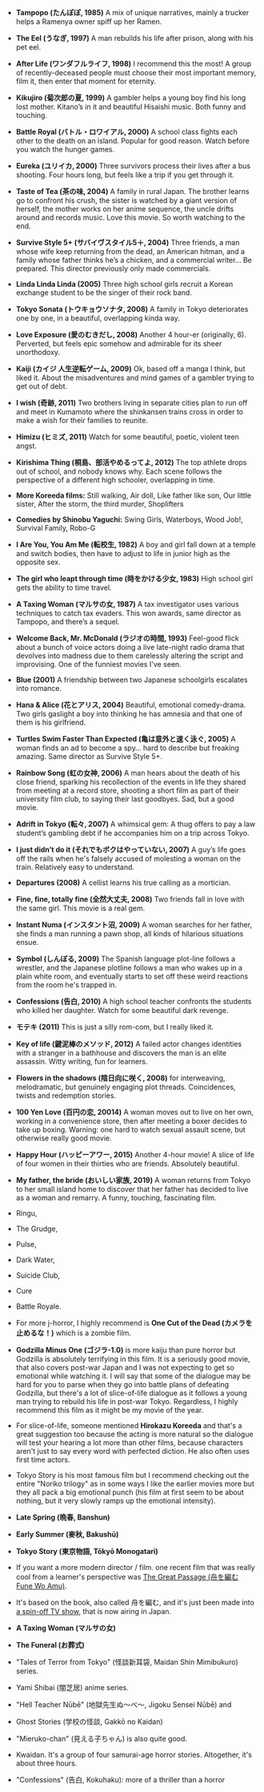 
- **Tampopo (たんぽぽ, 1985)** A mix of unique narratives, mainly a trucker helps a Ramenya owner spiff up her Ramen.
- **The Eel (うなぎ, 1997)** A man rebuilds his life after prison, along with his pet eel.
- **After Life (ワンダフルライフ, 1998)** I recommend this the most! A group of recently-deceased people must choose their most important memory, film it, then enter that moment for eternity.
- **Kikujiro (菊次郎の夏, 1999)** A gambler helps a young boy find his long lost mother. Kitano’s in it and beautiful Hisaishi music. Both funny and touching.
- **Battle Royal (バトル・ロワイアル, 2000)** A school class fights each other to the death on an island. Popular for good reason. Watch before you watch the hunger games.
- **Eureka (ユリイカ, 2000)** Three survivors process their lives after a bus shooting. Four hours long, but feels like a trip if you get through it.
- **Taste of Tea (茶の味, 2004)** A family in rural Japan. The brother learns go to confront his crush, the sister is watched by a giant version of herself, the mother works on her anime sequence, the uncle drifts around and records music. Love this movie. So worth watching to the end.
- **Survive Style 5+ (サバイヴスタイル5＋, 2004)** Three friends, a man whose wife keep returning from the dead, an American hitman, and a family whose father thinks he’s a chicken, and a commercial writer… Be prepared. This director previously only made commercials.
- **Linda Linda Linda (2005)** Three high school girls recruit a Korean exchange student to be the singer of their rock band.
- **Tokyo Sonata (トウキョウソナタ, 2008)** A family in Tokyo deteriorates one by one, in a beautiful, overlapping kinda way.
- **Love Exposure (愛のむきだし, 2008)** Another 4 hour-er (originally, 6). Perverted, but feels epic somehow and admirable for its sheer unorthodoxy.
- **Kaiji (カイジ 人生逆転ゲーム, 2009)** Ok, based off a manga I think, but liked it. About the misadventures and mind games of a gambler trying to get out of debt.
- **I wish (奇跡, 2011)** Two brothers living in separate cities plan to run off and meet in Kumamoto where the shinkansen trains cross in order to make a wish for their families to reunite.
- **Himizu (ヒミズ, 2011)** Watch for some beautiful, poetic, violent teen angst.
- **Kirishima Thing (桐島、部活やめるってよ, 2012)** The top athlete drops out of school, and nobody knows why. Each scene follows the perspective of a different high schooler, overlapping in time.

- **More Koreeda films:** Still walking, Air doll, Like father like son, Our little sister, After the storm, the third murder, Shoplifters
- **Comedies by Shinobu Yaguchi:** Swing Girls, Waterboys, Wood Job!, Survival Family, Robo-G
- **I Are You, You Am Me (転校生, 1982)** A boy and girl fall down at a temple and switch bodies, then have to adjust to life in junior high as the opposite sex.
- **The girl who leapt through time (時をかける少女, 1983)** High school girl gets the ability to time travel.
- **A Taxing Woman (マルサの女, 1987)** A tax investigator uses various techniques to catch tax evaders. This won awards, same director as Tampopo, and there’s a sequel.
- **Welcome Back, Mr. McDonald (ラジオの時間, 1993)** Feel-good flick about a bunch of voice actors doing a live late-night radio drama that devolves into madness due to them carelessly altering the script and improvising. One of the funniest movies I've seen.
- **Blue (2001)** A friendship between two Japanese schoolgirls escalates into romance.
- **Hana & Alice (花とアリス, 2004)** Beautiful, emotional comedy-drama. Two girls gaslight a boy into thinking he has amnesia and that one of them is his girlfriend.
- **Turtles Swim Faster Than Expected (亀は意外と速く泳ぐ, 2005)** A woman finds an ad to become a spy… hard to describe but freaking amazing. Same director as Survive Style 5+.
- **Rainbow Song (虹の女神, 2006)** A man hears about the death of his close friend, sparking his recollection of the events in life they shared from meeting at a record store, shooting a short film as part of their university film club, to saying their last goodbyes. Sad, but a good movie.
- **Adrift in Tokyo (転々, 2007)** A whimsical gem: A thug offers to pay a law student’s gambling debt if he accompanies him on a trip across Tokyo.
- **I just didn’t do it (それでもボクはやっていない, 2007)** A guy’s life goes off the rails when he's falsely accused of molesting a woman on the train. Relatively easy to understand.
- **Departures (2008)** A cellist learns his true calling as a mortician.
- **Fine, fine, totally fine (全然大丈夫, 2008)** Two friends fall in love with the same girl. This movie is a real gem.
- **Instant Numa (インスタント沼, 2009)** A woman searches for her father, she finds a man running a pawn shop, all kinds of hilarious situations ensue.
- **Symbol (しんぼる, 2009)** The Spanish language plot-line follows a wrestler, and the Japanese plotline follows a man who wakes up in a plain white room, and eventually starts to set off these weird reactions from the room he's trapped in.
- **Confessions (告白, 2010)** A high school teacher confronts the students who killed her daughter. Watch for some beautiful dark revenge.
- **モテキ (2011)** This is just a silly rom-com, but I really liked it.
- **Key of life (鍵泥棒のメソッド, 2012)** A failed actor changes identities with a stranger in a bathhouse and discovers the man is an elite assassin. Witty writing, fun for learners.
- **Flowers in the shadows (陰日向に咲く, 2008)** for interweaving, melodramatic, but genuinely engaging plot threads. Coincidences, twists and redemption stories.
- **100 Yen Love (百円の恋, 20014)** A woman moves out to live on her own, working in a convenience store, then after meeting a boxer decides to take up boxing. Warning: one hard to watch sexual assault scene, but otherwise really good movie.
- **Happy Hour (ハッピーアワー, 2015)** Another 4-hour movie! A slice of life of four women in their thirties who are friends. Absolutely beautiful.
- **My father, the bride (おいしい家族, 2019)** A woman returns from Tokyo to her small island home to discover that her father has decided to live as a woman and remarry. A funny, touching, fascinating film.
- Ringu, 
- The Grudge, 
- Pulse, 
- Dark Water, 
- Suicide Club, 
- Cure 
- Battle Royale.
- For more j-horror, I highly recommend is **One Cut of the Dead (カメラを止めるな！)** which is a zombie film. 
- **Godzilla Minus One (ゴジラ-1.0)** is more kaiju than pure horror but Godzilla is absolutely terrifying in this film. It is a seriously good movie, that also covers post-war Japan and I was not expecting to get so emotional while watching it. I will say that some of the dialogue may be hard for you to parse when they go into battle plans of defeating Godzilla, but there's a lot of slice-of-life dialogue as it follows a young man trying to rebuild his life in post-war Tokyo. Regardless, I highly recommend this film as it might be my movie of the year.
- For slice-of-life, someone mentioned **Hirokazu Koreeda** and that's a great suggestion too because the acting is more natural so the dialogue will test your hearing a lot more than other films, because characters aren't just to say every word with perfected diction. He also often uses first time actors.
- Tokyo Story is his most famous film but I recommend checking out the entire "Noriko trilogy" as in some ways I like the earlier movies more but they all pack a big emotional punch (his film at first seem to be about nothing, but it very slowly ramps up the emotional intensity).
- **Late Spring (晩春, Banshun)**
- **Early Summer (麥秋, Bakushū)**
- **Tokyo Story (東京物語, Tōkyō Monogatari)**
- If you want a more modern director / film. one recent film that was really cool from a learner's perspective was [The Great Passage (舟を編む Fune Wo Amu)](https://mydramalist.com/6615-the-great-passage). 
- It's based on the book, also called 舟を編む, and it's just been made into [a spin-off TV show](https://mydramalist.com/759225-fune-wo-amu-watashi-jisho-tsukurimasu), that is now airing in Japan.
- **A Taxing Woman (マルサの女)**
- **The Funeral (お葬式)**
- "Tales of Terror from Tokyo" (怪談新耳袋, Maidan Shin Mimibukuro) series. 
- Yami Shibai (闇芝居) anime series.
- "Hell Teacher Nūbē" (地獄先生ぬ〜べ〜, Jigoku Sensei Nūbē) and 
- Ghost Stories (学校の怪談, Gakkō no Kaidan)
- "Mieruko-chan" (見える子ちゃん) is also quite good.
- Kwaidan. It's a group of four samurai-age horror stories. Altogether, it's about three hours.
- "Confessions" (告白, Kokuhaku): more of a thriller than a horror
